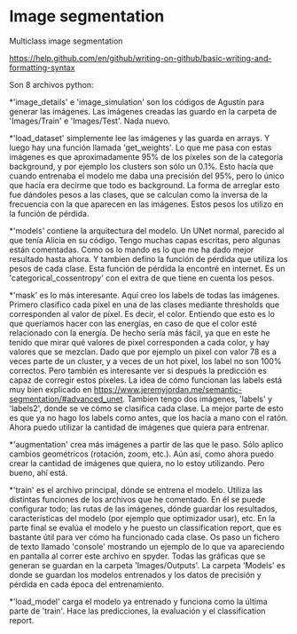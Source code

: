 # Image segmentation
Multiclass image segmentation

https://help.github.com/en/github/writing-on-github/basic-writing-and-formatting-syntax

Son 8 archivos python:

*'image_details' e 'image_simulation' son los códigos de Agustín para generar las imágenes. Las imágenes creadas las guardo en la carpeta de 'Images/Train' e 'Images/Test'. Nada nuevo.

*'load_dataset' simplemente lee las imágenes y las guarda en arrays. Y luego hay una función llamada 'get_weights'. Lo que me pasa con estas imágenes es que aproximadamente 95% de los píxeles son de la categoría background, y por ejemplo los clusters son sólo un 0.1%. Esto hacía que cuando entrenaba el modelo me daba una precisión del 95%, pero lo único que hacía era decirme que todo es background. La forma de arreglar esto fue dándoles pesos a las clases, que se calculan como la inversa de la frecuencia con la que aparecen en las imágenes. Estos pesos los utilizo en la función de pérdida.
    
*'models' contiene la arquitectura del modelo. Un UNet normal, parecido al que tenía Alicia en su código. Tengo muchas capas escritas, pero algunas están comentadas. Como os lo mando es lo que me ha dado mejor resultado hasta ahora. Y tambien defino la función de pérdida que utiliza los pesos de cada clase. Esta función de pérdida la encontré en internet. Es un 'categorical_cossentropy' con el extra de que tiene en cuenta los pesos.
    
*'mask' es lo más interesante. Aquí creo los labels de todas las imágenes. Primero clasifico cada píxel en una de las clases mediante thresholds que corresponden al valor de píxel. Es decir, el color. Entiendo que esto es lo que queríamos hacer con las energías, en caso de que el color esté relacionado con la energía. De hecho sería más fácil, ya que en este he tenido que mirar qué valores de pixel corresponden a cada color, y hay valores que se mezclan. Dado que por ejemplo un pixel con valor 78 es a veces parte de un cluster, y a veces de un hot pixel, los label no son 100% correctos. Pero también es interesante ver si después la predicción es capaz de corregir estos píxeles. La idea de cómo funcionan las labels está muy bien explicado en https://www.jeremyjordan.me/semantic-segmentation/#advanced_unet. Tambien tengo dos imágenes, 'labels' y 'labels2', donde se ve cómo se clasifica cada clase. La mejor parte de esto es que ya no hago los labels como antes, que los hacía a mano con el ratón. Ahora puedo utilizar la cantidad de imágenes que quiera para entrenar.
    
*'augmentation' crea más imágenes a partir de las que le paso. Sólo aplico cambios geométricos (rotación, zoom, etc.). Aún así, como ahora puedo crear la cantidad de imágenes que quiera, no lo estoy utilizando. Pero bueno, ahí está.

*'train' es el archivo principal, dónde se entrena el modelo. Utiliza las distintas funciones de los archivos que he comentado. En él se puede configurar todo; las rutas de las imágenes, dónde guardar los resultados, características del modelo (por ejemplo que optimizador usar), etc. En la parte final se evalúa el modelo y he puesto un classification report, que es bastante útil para ver cómo ha funcionado cada clase. Os paso un fichero de texto llamado 'console' mostrando un ejemplo de lo que va apareciendo en pantalla al correr este archivo en spyder. Todas las gráficas que se generan se guardan en la carpeta 'Images/Outputs'. La carpeta 'Models' es donde se guardan los modelos entrenados y los datos de precisión y pérdida en cada época del entrenamiento.

*'load_model' carga el modelo ya entrenado y funciona como la última parte de 'train'. Hace las predicciones, la evaluación y el classification report. 
